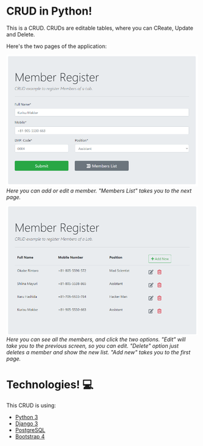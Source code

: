 # CRUD in Python! 

This is a CRUD. CRUDs are editable tables, where you can CReate, Update and Delete. 

Here's the two pages of the application:

![Screenshot 1](https://github.com/lucpena/Python-CRUD/blob/master/employeeCRUD/screenshots/screen01.png)
_Here you can add or edit a member. "Members List" takes you to the next page._

![Screenshot 2](https://github.com/lucpena/Python-CRUD/blob/master/employeeCRUD/screenshots/screen02.png)
_Here you can see all the members, and click the two options. 
"Edit" will take you to the previous screen, so you can edit. 
"Delete" option just deletes a member and show the new list.
"Add new" takes you to the first page._


# Technologies! 💻

This CRUD is using:

- [Python 3](https://www.python.org)
- [Django 3](https://www.djangoproject.com)
- [PostgreSQL](https://www.postgresql.org)
- [Bootstrap 4](https://getbootstrap.com)

